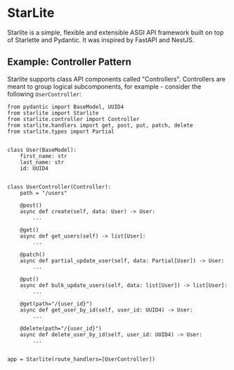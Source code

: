 # StarLite

Starlite is a simple, flexible and extensible ASGI API framework built on top of Starlette and Pydantic. It was inspired
by FastAPI and NestJS.

## Example: Controller Pattern

Starlite supports class API components called "Controllers". Controllers are meant to group logical subcomponents, for
example - consider the following `UserController`:

```python3
from pydantic import BaseModel, UUID4
from starlite import Starlite
from starlite.controller import Controller
from starlite.handlers import get, post, put, patch, delete
from starlite.types import Partial


class User(BaseModel):
    first_name: str
    last_name: str
    id: UUID4


class UserController(Controller):
    path = "/users"

    @post()
    async def create(self, data: User) -> User:
        ...

    @get()
    async def get_users(self) -> list[User]:
        ...

    @patch()
    async def partial_update_user(self, data: Partial[User]) -> User:
        ...

    @put()
    async def bulk_update_users(self, data: list[User]) -> list[User]:
        ...

    @get(path="/{user_id}")
    async def get_user_by_id(self, user_id: UUID4) -> User:
        ...

    @delete(path="/{user_id}")
    async def delete_user_by_id(self, user_id: UUID4) -> User:
        ...


app = Starlite(route_handlers=[UserController])

```
